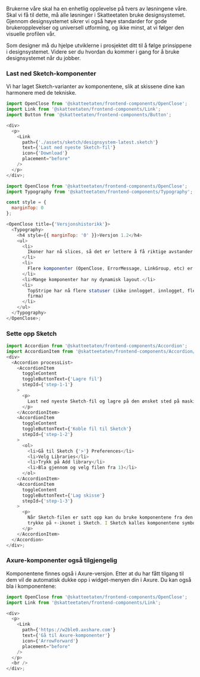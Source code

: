 Brukerne våre skal ha en enhetlig opplevelse på tvers av løsningene våre. Skal vi få til dette, må alle løsninger i Skatteetaten bruke designsystemet. Gjennom designsystemet sikrer vi også høye standarder for gode brukeropplevelser og universell utforming, og ikke minst, at vi følger den visuelle profilen vår. 

Som designer må du hjelpe utviklerne i prosjektet ditt til å følge prinsippene i designsystemet. Videre ser du hvordan du kommer i gang for å bruke designsystemet når du jobber.

### Last ned Sketch-komponenter

Vi har laget Sketch-varianter av komponentene, slik at skissene dine kan harmonere med de tekniske.

```js noeditor
import OpenClose from '@skatteetaten/frontend-components/OpenClose';
import Link from '@skatteetaten/frontend-components/Link';
import Button from '@skatteetaten/frontend-components/Button';

<div>
  <p>
    <Link
      path={'./assets/sketch/designsystem-latest.sketch'}
      text={'Last ned nyeste Sketch-fil'}
      icon={'Download'}
      placement="before"
    />
  </p>
</div>;
```

```js noeditor
import OpenClose from '@skatteetaten/frontend-components/OpenClose';
import Typography from '@skatteetaten/frontend-components/Typography';

const style = {
  marginTop: 0
};

<OpenClose title={'Versjonshistorikk'}>
  <Typography>
    <h4 style={{ marginTop: '0' }}>Versjon 1.2</h4>
    <ul>
      <li>
        Ikoner har nå slices, så det er lettere å få riktige avstander i Zeplin.
      </li>
      <li>
        Flere komponenter (OpenClose, ErrorMessage, LinkGroup, etc) er lagt til.
      </li>
      <li>Mange komponenter har ny dynamisk layout.</li>
      <li>
        TopStripe har nå flere statuser (ikke innlogget, innlogget, flerbruker,
        firma)
      </li>
    </ul>
  </Typography>
</OpenClose>;
```

### Sette opp Sketch

```js noeditor
import Accordion from '@skatteetaten/frontend-components/Accordion';
import AccordionItem from '@skatteetaten/frontend-components/Accordion/AccordionItem';
<div>
  <Accordion processList>
    <AccordionItem
      toggleContent
      toggleButtonText={'Lagre fil'}
      stepId={'step-1-1'}
    >
      <p>
        Last ned nyeste Sketch-fil og lagre på den ønsket sted på maskinen din.
      </p>
    </AccordionItem>
    <AccordionItem
      toggleContent
      toggleButtonText={'Koble fil til Sketch'}
      stepId={'step-1-2'}
    >
      <ol>
        <li>Gå til Sketch {'>'} Preferences</li>
        <li>Velg Libraries</li>
        <li>Trykk på Add library</li>
        <li>Bla gjennom og velg filen fra 1)</li>
      </ol>
    </AccordionItem>
    <AccordionItem
      toggleContent
      toggleButtonText={'Lag skisse'}
      stepId={'step-1-3'}
    >
      <p>
        Når Sketch-filen er satt opp kan du bruke komponentene fra den ved å
        trykke på +-ikonet i Sketch. I Sketch kalles komponentene symboler.
      </p>
    </AccordionItem>
  </Accordion>
</div>;
```

### Axure-komponenter også tilgjengelig

Komponentene finnes også i Axure-versjon. Etter at du har fått tilgang til dem vil de automatisk dukke opp i widget-menyen din i Axure. Du kan også bla i komponentene:

```js noeditor
import OpenClose from '@skatteetaten/frontend-components/OpenClose';
import Link from '@skatteetaten/frontend-components/Link';

<div>
  <p>
    <Link
      path={'https://w2ble0.axshare.com'}
      text={'Gå til Axure-komponenter'}
      icon={'ArrowForward'}
      placement="before"
    />
  </p>
  <br />
</div>;
```
